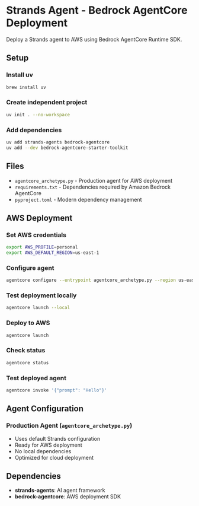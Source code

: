 # Strands Agent - Bedrock AgentCore Deployment

Deploy a Strands agent to AWS using Bedrock AgentCore Runtime SDK.

## Setup

### Install uv
```bash
brew install uv
```

### Create independent project
```bash
uv init . --no-workspace
```

### Add dependencies
```bash
uv add strands-agents bedrock-agentcore
uv add --dev bedrock-agentcore-starter-toolkit
```

## Files

- `agentcore_archetype.py` - Production agent for AWS deployment
- `requirements.txt` - Dependencies required by Amazon Bedrock AgentCore
- `pyproject.toml` - Modern dependency management

## AWS Deployment

### Set AWS credentials
```bash
export AWS_PROFILE=personal
export AWS_DEFAULT_REGION=us-east-1
```

### Configure agent
```bash
agentcore configure --entrypoint agentcore_archetype.py --region us-east-1
```

### Test deployment locally
```bash
agentcore launch --local
```

### Deploy to AWS
```bash
agentcore launch
```

### Check status
```bash
agentcore status
```

### Test deployed agent
```bash
agentcore invoke '{"prompt": "Hello"}'
```

## Agent Configuration

### Production Agent (`agentcore_archetype.py`)
- Uses default Strands configuration
- Ready for AWS deployment
- No local dependencies
- Optimized for cloud deployment

## Dependencies

- **strands-agents**: AI agent framework
- **bedrock-agentcore**: AWS deployment SDK